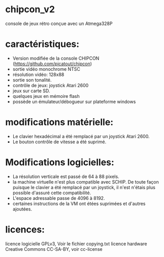 chipcon_v2
=======

console de jeux rétro conçue avec un Atmega328P

caractéristiques:
=================
* Version modifiée de la console CHIPCON (https://github.com/picatout/chipcon)
* sortie vidéo monochrome NTSC
* résolution vidéo: 128x88
* sortie son tonalité.
* contrôle de jeux: joystick Atari 2600
* jeux sur carte SD.
* quelques jeux en mémoire flash
* possède un émulateur/débogueur sur plateforme windows 

modifications matérielle:
=========================
 * Le clavier hexadécimal a été remplacé par un joystick Atari 2600.
 * Le bouton contrôle de vitesse a été suprimé.

Modifications logicielles:
==========================
* La résolution verticale est passé de 64 à 88 pixels.
* la machine virtuelle n'est plus compatible avec SCHIP. De toute façon puisque le clavier a été remplacé par un joystick,
  il n'est n'étais plus possible d'assuré cette compatibilité. 
* L'espace adressable passe de 4096 à 8192. 
* certaines instructions de la VM ont étées suprimées et d'autres ajoutées.

licences:
=========
licence logicielle GPLv3,  Voir le fichier copying.txt
licence hardware  Creative Commons CC-SA-BY, voir cc-license 


